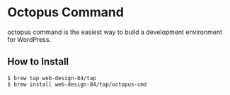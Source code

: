 # Octopus Command

octopus command is the easiest way to build a development environment for WordPress.

## How to Install

```
$ brew tap web-design-84/tap
$ brew install web-design-84/tap/octopus-cmd
```
